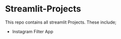 # Streamlit-Projects
This repo contains all streamlit Projects. These include;

- Instagram Filter App
